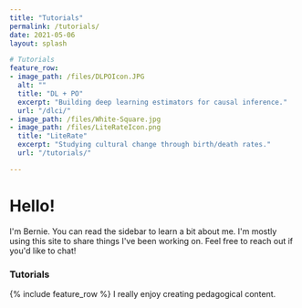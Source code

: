 ```yaml
---
title: "Tutorials"
permalink: /tutorials/
date: 2021-05-06
layout: splash

# Tutorials
feature_row:
- image_path: /files/DLPOIcon.JPG
  alt: ""
  title: "DL + PO"
  excerpt: "Building deep learning estimators for causal inference."
  url: "/dlci/"
- image_path: /files/White-Square.jpg
- image_path: /files/LiteRateIcon.png
  title: "LiteRate"
  excerpt: "Studying cultural change through birth/death rates."
  url: "/tutorials/"

---
```

# Hello!
I'm Bernie. You can read the sidebar to learn a bit about me. I'm mostly using this site to share things I've been working on. Feel free to reach out if you'd like to chat!
### Tutorials
{% include feature_row %}
I really enjoy creating pedagogical content.


